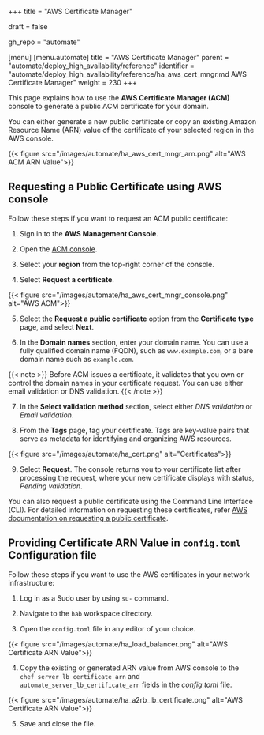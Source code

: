 +++
title = "AWS Certificate Manager"

draft = false

gh_repo = "automate"

[menu]
  [menu.automate]
    title = "AWS Certificate Manager"
    parent = "automate/deploy_high_availability/reference"
    identifier = "automate/deploy_high_availability/reference/ha_aws_cert_mngr.md AWS Certificate Manager"
    weight = 230
+++

This page explains how to use the **AWS Certificate Manager (ACM)** console to generate a public ACM certificate for your domain.

You can either generate a new public certificate or copy an existing Amazon Resource Name (ARN) value of the certificate of your selected region in the AWS console.

{{< figure src="/images/automate/ha_aws_cert_mngr_arn.png" alt="AWS ACM ARN Value">}}

## Requesting a Public Certificate using AWS console

Follow these steps if you want to request an ACM public certificate:

1. Sign in to the **AWS Management Console**.

2. Open the [ACM console](https://console.aws.amazon.com/acm/home).

3. Select your **region** from the top-right corner of the console.

4. Select **Request a certificate**.

{{< figure src="/images/automate/ha_aws_cert_mngr_console.png" alt="AWS ACM">}}

5. Select the **Request a public certificate** option from the **Certificate type** page, and select **Next**.

6. In the **Domain names** section, enter your domain name. You can use a fully qualified domain name (FQDN), such as `www.example.com`, or a bare domain name such as `example.com`.

{{< note >}} Before ACM issues a certificate, it validates that you own or control the domain names in your certificate request. You can use either email validation or DNS validation. {{< /note >}}

7. In the **Select validation method** section, select either _DNS validation_ or _Email validation_.

8. From the **Tags** page, tag your certificate. Tags are key-value pairs that serve as metadata for identifying and organizing AWS resources.

{{< figure src="/images/automate/ha_cert.png" alt="Certificates">}}

9. Select **Request**. The console returns you to your certificate list after processing the request, where your new certificate displays with status, _Pending validation_.

You can also request a public certificate using the Command Line Interface (CLI). For detailed information on requesting these certificates, refer [AWS documentation on requesting a public certificate](https://docs.aws.amazon.com/acm/latest/userguide/gs-acm-request-public.html).

## Providing Certificate ARN Value in `config.toml` Configuration file

Follow these steps if you want to use the AWS certificates in your network infrastructure:

1. Log in as a Sudo user by using `su-` command.

2. Navigate to the `hab` workspace directory.

3. Open the `config.toml` file in any editor of your choice.

{{< figure src="/images/automate/ha_load_balancer.png" alt="AWS Certificate ARN Value">}}

4. Copy the existing or generated ARN value from AWS console to the `chef_server_lb_certificate_arn` and `automate_server_lb_certificate_arn` fields in the _config.toml_ file.

{{< figure src="/images/automate/ha_a2rb_lb_certificate.png" alt="AWS Certificate ARN Value">}}

5. Save and close the file.
